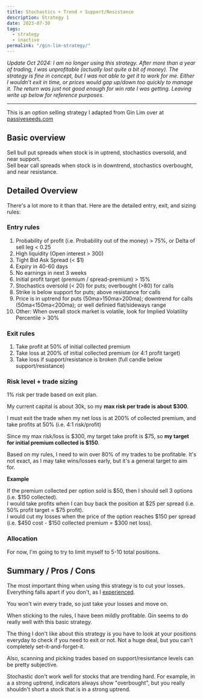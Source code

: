 ```yaml
---
title: Stochastics + Trend + Support/Resistance 
description: Strategy 1
date: 2023-07-30
tags:
  - strategy
  - inactive
permalink: "/gin-lim-strategy/"
---
```


*Update Oct 2024: I am no longer using this strategy.  After more than a year of trading, I was  unprofitable (actually lost quite a bit of money).  The strategy is fine in concept, but I was not able to get it to work for me.  Either I wouldn't exit in time, or prices would gap up/down too quickly to manage it.  The return was just not good enough for win rate I was getting. Leaving write up below for reference purposes.*

----
This is an option selling strategy I adapted from Gin Lim over at <a href="https://passiveseeds.com/">passiveseeds.com</a>

## Basic overview
Sell bull put spreads when stock is in uptrend, stochastics oversold, and near support.  
Sell bear call spreads when stock is in downtrend, stochastics overbought, and near resistance.

## Detailed Overview
There's a lot more to it than that.  Here are the detailed entry, exit, and sizing rules:

### Entry rules
1. Probability of profit (i.e. Probability out of the money) > 75%, or Delta of sell leg < 0.25
1. High liquidity (Open interest > 300)
1. Tight Bid Ask Spread (< $1)
1. Expiry in 40-60 days
1. No earnings in next 3 weeks
1. Initial profit target (premium / spread-premium) > 15% 
1. Stochastics oversold (< 20) for puts; overbought (>80) for calls
1. Strike is below support for puts; above resistance for calls
1. Price is in uptrend for puts (50ma>150ma>200ma); downtrend for calls (50ma<150ma<200ma); or well definied flat/sideways range
1. Other: When overall stock market is volatile, look for Implied Volatility Percentile > 30%

### Exit rules
1. Take profit at 50% of initial collected premium 
2. Take loss at 200% of initial collected premium (or 4:1 profit target)
3. Take loss if support/resistance is broken (full candle below support/resistance)


### Risk level + trade sizing
1% risk per trade based on exit plan.  

My current capital is about 30k, so my **max risk per trade is about $300**.

I must exit the trade when my net loss is at 200% of collected premium, and take profits at 50% (i.e. 4:1 risk/profit)

Since my max risk/loss is $300, my target take profit is $75, so **my target for initial premium collected is $150**. 

Based on my rules, I need to win over 80% of my trades to be profitable.  It's not exact, as I may take wins/losses early, but it's a general target to aim for.

**Example**

If the premium collected per option sold is $50, then I should sell 3 options (i.e. $150 collected).  
I would take profits when I can buy back the position at $25 per spread (i.e. 50% profit target = $75 profit).  
I would cut my losses when the price of the option reaches $150 per spread (i.e. $450 cost - $150 collected premium = $300 net loss).

### Allocation
For now, I'm going to try to limit myself to 5-10 total positions.

## Summary / Pros / Cons
The most important thing when using this strategy is to cut your losses.  Everything falls apart if you don't, as I <a href="/how-i-lost-2-986-in-july-2023-trading-options/">experienced</a>.

You won't win every trade, so just take your losses and move on.

When sticking to the rules, I have been mildly profitable.  Gin seems to do really well with this basic strategy.

The thing I don't like about this strategy is you have to look at your positions everyday to check if you need to exit or not.  Not a huge deal, but you can't completely set-it-and-forget-it. 

Also, scanning and picking trades based on support/resisntance levels can be pretty subjective.

Stochastic don't work well for stocks that are trending hard.  For example, in a a strong uptrend, indicators always show "overbought", but you really shouldn't short a stock that is in a strong uptrend.
